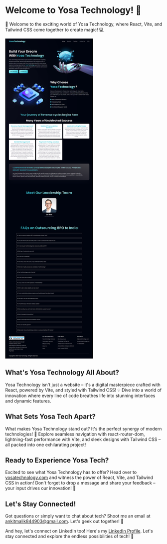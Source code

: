 # Welcome to Yosa Technology! 🚀

🎉 Welcome to the exciting world of Yosa Technology, where React, Vite, and Tailwind CSS come together to create magic! 💻

![Project Banner](./img/ss.png)

## What's Yosa Technology All About?

Yosa Technology isn't just a website – it's a digital masterpiece crafted with React, powered by Vite, and styled with Tailwind CSS! 💡 Dive into a world of innovation where every line of code breathes life into stunning interfaces and dynamic features.

## What Sets Yosa Tech Apart?

What makes Yosa Technology stand out? It's the perfect synergy of modern technologies! 🌟 Explore seamless navigation with react-router-dom, lightning-fast performance with Vite, and sleek designs with Tailwind CSS – all packed into one exhilarating project!

## Ready to Experience Yosa Tech?

Excited to see what Yosa Technology has to offer? Head over to [yosatechnology.com](https://yosatechnology.com/) and witness the power of React, Vite, and Tailwind CSS in action! Don't forget to drop a message and share your feedback – your input drives our innovation! 💌

## Let's Stay Connected!

Got questions or simply want to chat about tech? Shoot me an email at [ankitmalik844903@gmail.com](mailto:ankitmalik844903@gmail.com). Let's geek out together! 📧

And hey, let's connect on LinkedIn too! Here's my [LinkedIn Profile](https://www.linkedin.com/in/ankitmalik00/). Let's stay connected and explore the endless possibilities of tech! 🔗
